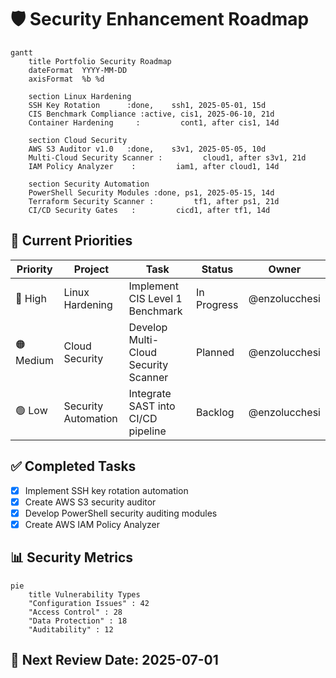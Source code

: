 # 🛡️ Security Enhancement Roadmap

```mermaid
gantt
    title Portfolio Security Roadmap
    dateFormat  YYYY-MM-DD
    axisFormat  %b %d

    section Linux Hardening
    SSH Key Rotation      :done,    ssh1, 2025-05-01, 15d
    CIS Benchmark Compliance :active, cis1, 2025-06-10, 21d
    Container Hardening     :         cont1, after cis1, 14d

    section Cloud Security
    AWS S3 Auditor v1.0   :done,    s3v1, 2025-05-05, 10d
    Multi-Cloud Security Scanner :         cloud1, after s3v1, 21d
    IAM Policy Analyzer    :         iam1, after cloud1, 14d

    section Security Automation
    PowerShell Security Modules :done, ps1, 2025-05-15, 14d
    Terraform Security Scanner :         tf1, after ps1, 21d
    CI/CD Security Gates   :         cicd1, after tf1, 14d
```

## 🎯 Current Priorities

| Priority | Project | Task | Status | Owner |
|----------|---------|------|--------|-------|
| 🔴 High | Linux Hardening | Implement CIS Level 1 Benchmark | In Progress | @enzolucchesi |
| 🟠 Medium | Cloud Security | Develop Multi-Cloud Security Scanner | Planned | @enzolucchesi |
| 🟢 Low | Security Automation | Integrate SAST into CI/CD pipeline | Backlog | @enzolucchesi |

## ✅ Completed Tasks
- [x] Implement SSH key rotation automation
- [x] Create AWS S3 security auditor
- [x] Develop PowerShell security auditing modules
- [x] Create AWS IAM Policy Analyzer

## 📊 Security Metrics
```mermaid
pie
    title Vulnerability Types
    "Configuration Issues" : 42
    "Access Control" : 28
    "Data Protection" : 18
    "Auditability" : 12
```

## 📅 Next Review Date: 2025-07-01
